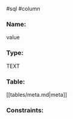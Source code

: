 #sql #column 

### Name:
value
### Type:
TEXT
### Table:
 [[tables/meta.md|meta]]

### Constraints:
